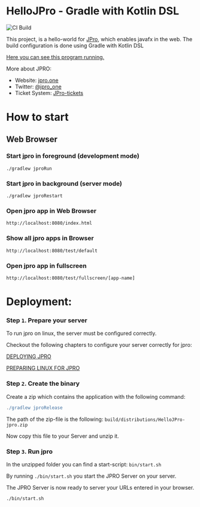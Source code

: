 # HelloJPro - Gradle with Kotlin DSL

![CI Build](https://github.com/JPro-one/hellojpro-gradle-kotlindsl/actions/workflows/main.yml/badge.svg)

This project, is a hello-world for [JPro](https://www.jpro.one/), which enables javafx in the web.
The build configuration is done using Gradle with Kotlin DSL

[Here you can see this program running.](https://demos.jpro.one/helloworld.html)

More about JPRO: 
 * Website: [jpro.one](https://www.jpro.one/)
 * Twitter: [@jpro_one](https://twitter.com/jpro_one)
 * Ticket System: [JPro-tickets](https://github.com/JPro-one/JPro-tickets)

# How to start #

## Web Browser ##

### Start jpro in foreground (development mode) ###

```
./gradlew jproRun
```


### Start jpro in background (server mode) ###

```
./gradlew jproRestart
```


### Open jpro app in Web Browser ###
```
http://localhost:8080/index.html
```

### Show all jpro apps in Browser ####
```
http://localhost:8080/test/default
```

### Open jpro app in fullscreen ####
```
http://localhost:8080/test/fullscreen/[app-name]
```


# Deployment:

### Step `1`. Prepare your server

To run jpro on linux, the server must be configured correctly.

Checkout the following chapters to configure your server correctly for jpro:

[DEPLOYING JPRO](https://www.jpro.one/?page=docs/current/2.6/DEPLOYING_JPRO)
 
[PREPARING LINUX FOR JPRO](https://www.jpro.one/?page=docs/current/2.7/PREPARING_LINUX_FOR_JPRO)

### Step `2`. Create the binary

Create a zip which contains the application with the following command:

```groovy
./gradlew jproRelease
```
The path of the zip-file is the following: `build/distributions/HelloJPro-jpro.zip`

Now copy this file to your Server and unzip it.

### Step `3`. Run jpro

In the unzipped folder you can find a start-script: `bin/start.sh`

By running `./bin/start.sh` you start the JPRO Server on your server. 

The JPRO Server is now ready to server your URLs entered in your browser.

```bash
./bin/start.sh
```


